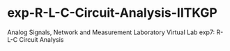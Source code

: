# exp-R-L-C-Circuit-Analysis-IITKGP
Analog Signals, Network and Measurement Laboratory Virtual Lab exp7: R-L-C Circuit Analysis
